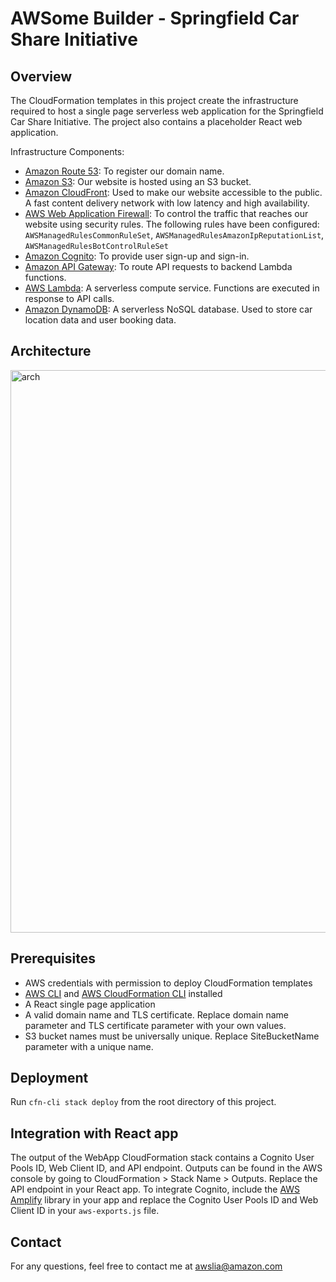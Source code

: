 # AWSome Builder - Springfield Car Share Initiative

## Overview

The CloudFormation templates in this project create the infrastructure required to host a single page serverless web application for the Springfield Car Share Initiative. The project also contains a placeholder React web application.

Infrastructure Components:

- [Amazon Route 53](https://aws.amazon.com/route53/): To register our domain name.
- [Amazon S3](https://aws.amazon.com/s3/): Our website is hosted using an S3 bucket.
- [Amazon CloudFront](https://aws.amazon.com/cloudfront): Used to make our website accessible to the public. A fast content delivery network with low latency and high availability.
- [AWS Web Application Firewall](https://aws.amazon.com/waf/): To control the traffic that reaches our website using security rules. The following rules have been configured: `AWSManagedRulesCommonRuleSet`, `AWSManagedRulesAmazonIpReputationList`, `AWSManagedRulesBotControlRuleSet`
- [Amazon Cognito](https://aws.amazon.com/cognito/): To provide user sign-up and sign-in.
- [Amazon API Gateway](https://aws.amazon.com/apigateway/): To route API requests to backend Lambda functions.
- [AWS Lambda](https://aws.amazon.com/lambda/): A serverless compute service. Functions are executed in response to API calls.
- [Amazon DynamoDB](https://aws.amazon.com/dynamodb/): A serverless NoSQL database. Used to store car location data and user booking data.

## Architecture

<img width="900" alt="arch" src="https://user-images.githubusercontent.com/57345244/130268637-db2b5064-7650-41d9-ba6e-4774d6c8db0b.png">

## Prerequisites

- AWS credentials with permission to deploy CloudFormation templates
- [AWS CLI](https://docs.aws.amazon.com/cli/latest/userguide/cli-chap-install.html) and [AWS CloudFormation CLI](https://github.com/Kotaimen/awscfncli) installed
- A React single page application
- A valid domain name and TLS certificate. Replace domain name parameter and TLS certificate parameter with your own values. 
- S3 bucket names must be universally unique. Replace SiteBucketName parameter with a unique name.

## Deployment

Run `cfn-cli stack deploy` from the root directory of this project.

## Integration with React app

The output of the WebApp CloudFormation stack contains a Cognito User Pools ID, Web Client ID, and API endpoint. Outputs can be found in the AWS console by going to CloudFormation > Stack Name > Outputs. Replace the API endpoint in your React app. To integrate Cognito, include the [AWS Amplify](https://www.npmjs.com/package/aws-amplify) library in your app and replace the Cognito User Pools ID and Web Client ID in your `aws-exports.js` file. 

## Contact

For any questions, feel free to contact me at awslia@amazon.com
